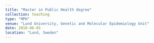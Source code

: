 ```yaml
---
title: "Master in Public Health degree"
collection: teaching
type: "MPH"
venue: "Lund University, Genetic and Molecular Epidemiology Unit"
date: 2018-06-01
location: "Lund, Sweden"
---
```

